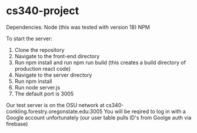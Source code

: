 # cs340-project

Dependencies:
Node (this was tested with version 18)
NPM

To start the server:
1. Clone the repository
2. Navigate to the front-end directory
3. Run npm install and run npm run build (this creates a build directory of production react code)
4. Navigate to the server directory
5. Run npm install
6. Run node server.js
7. The default port is 3005

Our test server is on the OSU network at cs340-conkling.forestry.oregonstate.edu:3005
You will be reqired to log in with a Google account unfortunately (our user table pulls ID's from Goolge auth via firebase)
